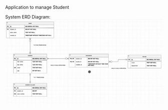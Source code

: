 Application to manage Student

System ERD Diagram:
![System_ERD_Diagram](assets/System_ERD_Diagram.png)

